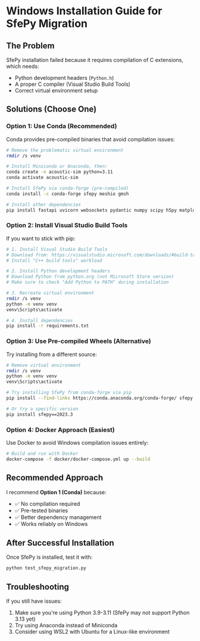 # Windows Installation Guide for SfePy Migration

## The Problem
SfePy installation failed because it requires compilation of C extensions, which needs:
- Python development headers (`Python.h`)
- A proper C compiler (Visual Studio Build Tools)
- Correct virtual environment setup

## Solutions (Choose One)

### Option 1: Use Conda (Recommended)
Conda provides pre-compiled binaries that avoid compilation issues:

```bash
# Remove the problematic virtual environment
rmdir /s venv

# Install Miniconda or Anaconda, then:
conda create -n acoustic-sim python=3.11
conda activate acoustic-sim

# Install SfePy via conda-forge (pre-compiled)
conda install -c conda-forge sfepy meshio gmsh

# Install other dependencies
pip install fastapi uvicorn websockets pydantic numpy scipy h5py matplotlib plotly python-multipart aiofiles redis rq
```

### Option 2: Install Visual Studio Build Tools
If you want to stick with pip:

```bash
# 1. Install Visual Studio Build Tools
# Download from: https://visualstudio.microsoft.com/downloads/#build-tools-for-visual-studio-2022
# Install "C++ build tools" workload

# 2. Install Python development headers
# Download Python from python.org (not Microsoft Store version)
# Make sure to check "Add Python to PATH" during installation

# 3. Recreate virtual environment
rmdir /s venv
python -m venv venv
venv\Scripts\activate

# 4. Install dependencies
pip install -r requirements.txt
```

### Option 3: Use Pre-compiled Wheels (Alternative)
Try installing from a different source:

```bash
# Remove virtual environment
rmdir /s venv
python -m venv venv
venv\Scripts\activate

# Try installing SfePy from conda-forge via pip
pip install --find-links https://conda.anaconda.org/conda-forge/ sfepy

# Or try a specific version
pip install sfepy==2023.3
```

### Option 4: Docker Approach (Easiest)
Use Docker to avoid Windows compilation issues entirely:

```bash
# Build and run with Docker
docker-compose -f docker/docker-compose.yml up --build
```

## Recommended Approach
I recommend **Option 1 (Conda)** because:
- ✅ No compilation required
- ✅ Pre-tested binaries
- ✅ Better dependency management
- ✅ Works reliably on Windows

## After Successful Installation
Once SfePy is installed, test it with:
```bash
python test_sfepy_migration.py
```

## Troubleshooting
If you still have issues:
1. Make sure you're using Python 3.9-3.11 (SfePy may not support Python 3.13 yet)
2. Try using Anaconda instead of Miniconda
3. Consider using WSL2 with Ubuntu for a Linux-like environment

